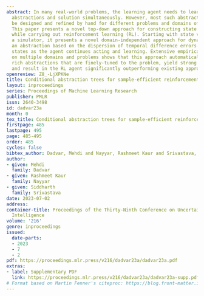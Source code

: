 ```yaml
---
abstract: In many real-world problems, the learning agent needs to learn a problem’s
  abstractions and solution simultaneously. However, most such abstractions need to
  be designed and refined by hand for different problems and domains of application.
  This paper presents a novel top-down approach for constructing state abstractions
  while carrying out reinforcement learning (RL). Starting with state variables and
  a simulator, it presents a novel domain-independent approach for dynamically computing
  an abstraction based on the dispersion of temporal difference errors in abstract
  states as the agent continues acting and learning. Extensive empirical evaluation
  on multiple domains and problems shows that this approach automatically learns semantically
  rich abstractions that are finely-tuned to the problem, yield strong sample efficiency,
  and result in the RL agent significantly outperforming existing approaches.
openreview: Z8_-LjXPKNe
title: Conditional abstraction trees for sample-efficient reinforcement learning
layout: inproceedings
series: Proceedings of Machine Learning Research
publisher: PMLR
issn: 2640-3498
id: dadvar23a
month: 0
tex_title: Conditional abstraction trees for sample-efficient reinforcement learning
firstpage: 485
lastpage: 495
page: 485-495
order: 485
cycles: false
bibtex_author: Dadvar, Mehdi and Nayyar, Rashmeet Kaur and Srivastava, Siddharth
author:
- given: Mehdi
  family: Dadvar
- given: Rashmeet Kaur
  family: Nayyar
- given: Siddharth
  family: Srivastava
date: 2023-07-02
address:
container-title: Proceedings of the Thirty-Ninth Conference on Uncertainty in Artificial
  Intelligence
volume: '216'
genre: inproceedings
issued:
  date-parts:
  - 2023
  - 7
  - 2
pdf: https://proceedings.mlr.press/v216/dadvar23a/dadvar23a.pdf
extras:
- label: Supplementary PDF
  link: https://proceedings.mlr.press/v216/dadvar23a/dadvar23a-supp.pdf
# Format based on Martin Fenner's citeproc: https://blog.front-matter.io/posts/citeproc-yaml-for-bibliographies/
---
```

